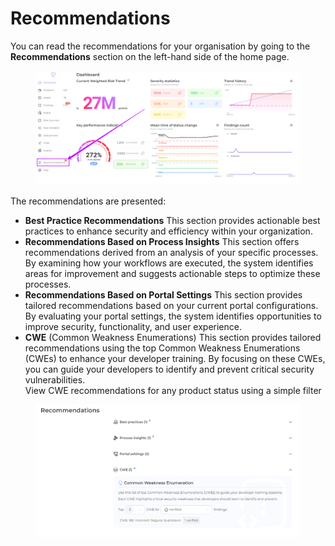 # Recommendations

You can read the recommendations for your organisation by going to the **Recommendations** section on the left-hand side of the home page.

<figure><img src="../../.gitbook/assets/image (159).png" alt=""><figcaption></figcaption></figure>

The recommendations are presented:

* **Best Practice Recommendations** This section provides actionable best practices to enhance security and efficiency within your organization.
* **Recommendations Based on Process Insights** This section offers recommendations derived from an analysis of your specific processes. By examining how your workflows are executed, the system identifies areas for improvement and suggests actionable steps to optimize these processes.
* **Recommendations Based on Portal Settings** This section provides tailored recommendations based on your current portal configurations. By evaluating your portal settings, the system identifies opportunities to improve security, functionality, and user experience.
* **CWE** (Common Weakness Enumerations) This section provides tailored recommendations using the top Common Weakness Enumerations (CWEs) to enhance your developer training. By focusing on these CWEs, you can guide your developers to identify and prevent critical security vulnerabilities.\
  View CWE recommendations for any product status using a simple filter

<figure><img src="../../.gitbook/assets/image (7).png" alt=""><figcaption></figcaption></figure>
